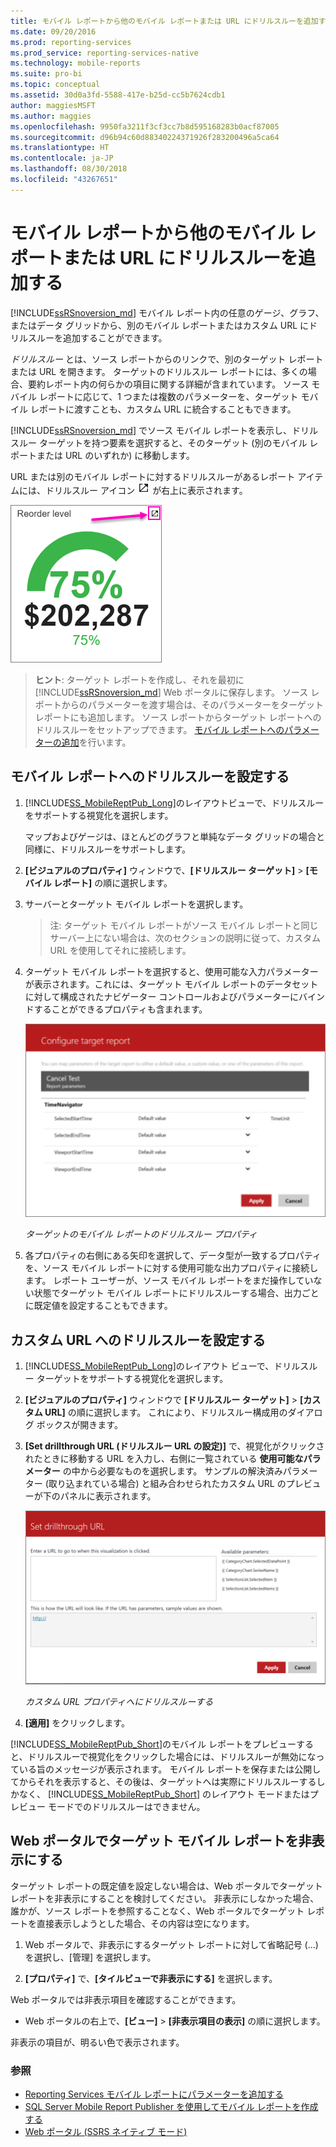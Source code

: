 ```yaml
---
title: モバイル レポートから他のモバイル レポートまたは URL にドリルスルーを追加する | Microsoft Docs
ms.date: 09/20/2016
ms.prod: reporting-services
ms.prod_service: reporting-services-native
ms.technology: mobile-reports
ms.suite: pro-bi
ms.topic: conceptual
ms.assetid: 30d0a3fd-5588-417e-b25d-cc5b7624cdb1
author: maggiesMSFT
ms.author: maggies
ms.openlocfilehash: 9950fa3211f3cf3cc7b8d595168283b0acf87005
ms.sourcegitcommit: d96b94c60d88340224371926f283200496a5ca64
ms.translationtype: HT
ms.contentlocale: ja-JP
ms.lasthandoff: 08/30/2018
ms.locfileid: "43267651"
---
```

# <a name="add-drillthrough-from-a-mobile-report-to-other-mobile-reports-or-urls"></a>モバイル レポートから他のモバイル レポートまたは URL にドリルスルーを追加する
[!INCLUDE[ssRSnoversion_md](../../includes/ssrsnoversion-md.md)] モバイル レポート内の任意のゲージ、グラフ、またはデータ グリッドから、別のモバイル レポートまたはカスタム URL にドリルスルーを追加することができます。 

*ドリルスルー*  とは、ソース レポートからのリンクで、別のターゲット レポートまたは URL を開きます。 ターゲットのドリルスルー レポートには、多くの場合、要約レポート内の何らかの項目に関する詳細が含まれています。 ソース モバイル レポートに応じて、1 つまたは複数のパラメーターを、ターゲット モバイル レポートに渡すことも、カスタム URL に統合することもできます。  
  
[!INCLUDE[ssRSnoversion_md](../../includes/ssrsnoversion-md.md)] でソース モバイル レポートを表示し、ドリルスルー ターゲットを持つ要素を選択すると、そのターゲット (別のモバイル レポートまたは URL のいずれか) に移動します。  

URL または別のモバイル レポートに対するドリルスルーがあるレポート アイテムには、ドリルスルー アイコン ![mobile-report-drill-through-icon](../../reporting-services/mobile-reports/media/mobile-report-drill-through-icon.png) が右上に表示されます。

![mobile-report-gauge-drill-through](../../reporting-services/mobile-reports/media/mobile-report-gauge-drill-through.png) 

>**ヒント**: ターゲット レポートを作成し、それを最初に [!INCLUDE[ssRSnoversion_md](../../includes/ssrsnoversion-md.md)] Web ポータルに保存します。 ソース レポートからのパラメーターを渡す場合は、そのパラメーターをターゲット レポートにも追加します。 ソース レポートからターゲット レポートへのドリルスルーをセットアップできます。 [モバイル レポートへのパラメーターの追加](../../reporting-services/mobile-reports/add-parameters-to-a-mobile-report-reporting-services.md)を行います。
 
## <a name="set-up-drillthrough-to-a-mobile-report"></a>モバイル レポートへのドリルスルーを設定する  

1. [!INCLUDE[SS_MobileReptPub_Long](../../includes/ss-mobilereptpub-long.md)]のレイアウトビューで、ドリルスルーをサポートする視覚化を選択します。   

   マップおよびゲージは、ほとんどのグラフと単純なデータ グリッドの場合と同様に、ドリルスルーをサポートします。
   
2. **[ビジュアルのプロパティ]** ウィンドウで、**[ドリルスルー ターゲット]** > **[モバイル レポート]** の順に選択します。  
3. サーバーとターゲット モバイル レポートを選択します。  

   >注: ターゲット モバイル レポートがソース モバイル レポートと同じサーバー上にない場合は、次のセクションの説明に従って、カスタム URL を使用してそれに接続します。  
 
4. ターゲット モバイル レポートを選択すると、使用可能な入力パラメーターが表示されます。これには、ターゲット モバイル レポートのデータセットに対して構成されたナビゲーター コントロールおよびパラメーターにバインドすることができるプロパティも含まれます。  

   ![mobile-report-drillthrough-target](../../reporting-services/mobile-reports/media/mobile-report-drillthrough-target.PNG)
   
   *ターゲットのモバイル レポートのドリルスルー プロパティ*  
  
5. 各プロパティの右側にある矢印を選択して、データ型が一致するプロパティを、ソース モバイル レポートに対する使用可能な出力プロパティに接続します。 レポート ユーザーが、ソース モバイル レポートをまだ操作していない状態でターゲット モバイル レポートにドリルスルーする場合、出力ごとに既定値を設定することもできます。  
  
## <a name="set-up-a-drillthrough-to-a-custom-url"></a>カスタム URL へのドリルスルーを設定する  
  
1. [!INCLUDE[SS_MobileReptPub_Long](../../includes/ss-mobilereptpub-long.md)]のレイアウト ビューで、ドリルスルー ターゲットをサポートする視覚化を選択します。    
2. **[ビジュアルのプロパティ]** ウィンドウで **[ドリルスルー ターゲット]** > **[カスタム URL]** の順に選択します。  これにより、ドリルスルー構成用のダイアログ ボックスが開きます。  
  
3. **[Set drillthrough URL (ドリルスルー URL の設定)]** で、視覚化がクリックされたときに移動する URL を入力し、右側に一覧されている **使用可能なパラメーター** の中から必要なものを選択します。 サンプルの解決済みパラメーター (取り込まれている場合) と組み合わせられたカスタム URL のプレビューが下のパネルに表示されます。  
  
   ![mobile-report-drillthrough-url](../../reporting-services/mobile-reports/media/mobile-report-drillthrough-url.PNG)
  
   *カスタム URL プロパティへにドリルスルーする*  
  
4. **[適用]** をクリックします。  

  
[!INCLUDE[SS_MobileReptPub_Short](../../includes/ss-mobilereptpub-short.md)]のモバイル レポートをプレビューすると、ドリルスルーで視覚化をクリックした場合には、ドリルスルーが無効になっている旨のメッセージが表示されます。 モバイル レポートを保存または公開してからそれを表示すると、その後は、ターゲットへは実際にドリルスルーするしかなく、 [!INCLUDE[SS_MobileReptPub_Short](../../includes/ss-mobilereptpub-short.md)] のレイアウト モードまたはプレビュー モードでのドリルスルーはできません。  

## <a name="hide-a-target-mobile-report-on-the-web-portal"></a>Web ポータルでターゲット モバイル レポートを非表示にする
ターゲット レポートの既定値を設定しない場合は、Web ポータルでターゲット レポートを非表示にすることを検討してください。 非表示にしなかった場合、誰かが、ソース レポートを参照することなく、Web ポータルでターゲット レポートを直接表示しようとした場合、その内容は空になります。

1. Web ポータルで、非表示にするターゲット レポートに対して省略記号 (...) を選択し、[管理] を選択します。

2. **[プロパティ]** で、**[タイルビューで非表示にする]** を選択します。

Web ポータルでは非表示項目を確認することができます。 

* Web ポータルの右上で、**[ビュー]** > **[非表示項目の表示]** の順に選択します。 

非表示の項目が、明るい色で表示されます。
    
### <a name="see-also"></a>参照  
 
* [Reporting Services モバイル レポートにパラメーターを追加する](../../reporting-services/mobile-reports/add-parameters-to-a-mobile-report-reporting-services.md)
* [SQL Server Mobile Report Publisher を使用してモバイル レポートを作成する](../../reporting-services/mobile-reports/create-mobile-reports-with-sql-server-mobile-report-publisher.md) 
* [Web ポータル (SSRS ネイティブ モード)](../../reporting-services/web-portal-ssrs-native-mode.md)

